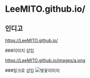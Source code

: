 # LeeMITO.github.io/

## 인디고

https://LeeMITO.github.io/

###이미지 삽입

https://LeeMITO.github.io/images/a.png

###링크로 삽입
![벚꽃이미지](https://file.mk.co.kr/meet/yonhap/2022/04/06/image_readtop_2022_308235_0_093211.jpg)
